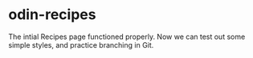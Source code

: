 # odin-recipes
The intial Recipes page functioned properly. Now we can test out some simple styles, and practice branching in Git.